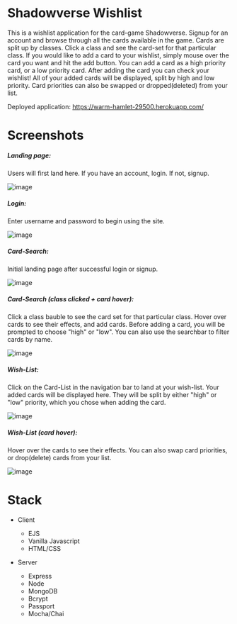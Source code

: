 # Shadowverse Wishlist

This is a wishlist application for the card-game Shadowverse. Signup for an account and browse through all the cards
available in the game. Cards are split up by classes. Click a class and see the card-set for that particular class. 
If you would like to add a card to your wishlist, simply mouse over the card you want and hit the add button. You 
can add a card as a high priority card, or a low priority card. After adding the card you can check your wishlist!
All of your added cards will be displayed, split by high and low priority. Card priorities can also be swapped or 
dropped(deleted) from your list. 

Deployed application: https://warm-hamlet-29500.herokuapp.com/

# Screenshots

##### Landing page:

Users will first land here. If you have an account, login. If not, signup.

![image](https://user-images.githubusercontent.com/33299951/47969737-04011800-e031-11e8-8783-0d0ed1ec8d9d.png)

##### Login: 

Enter username and password to begin using the site.

![image](https://user-images.githubusercontent.com/33299951/47969754-3d398800-e031-11e8-8d55-4abf6abdf2ac.png)

##### Card-Search:

Initial landing page after successful login or signup.

![image](https://user-images.githubusercontent.com/33299951/47969770-56dacf80-e031-11e8-958d-0464df6c34a5.png)

##### Card-Search (class clicked + card hover): 

Click a class bauble to see the card set for that particular class. Hover over cards to see their effects,
and add cards. Before adding a card, you will be prompted to choose "high" or "low". You can also use the 
searchbar to filter cards by name.

![image](https://user-images.githubusercontent.com/33299951/47969781-6fe38080-e031-11e8-8adb-6a11bc7fe6a8.png)

##### Wish-List:

Click on the Card-List in the navigation bar to land at your wish-list. Your added cards will be displayed 
here. They will be split by either "high" or "low" priority, which you chose when adding the card.

![image](https://user-images.githubusercontent.com/33299951/47969793-88539b00-e031-11e8-97da-50a2a31df103.png)

##### Wish-List (card hover):

Hover over the cards to see their effects. You can also swap card priorities, or drop(delete) cards from your
list. 

![image](https://user-images.githubusercontent.com/33299951/47969807-b76a0c80-e031-11e8-91bc-81cf606d0bf0.png)

# Stack

- Client
  * EJS
  * Vanilla Javascript
  * HTML/CSS

- Server
  * Express
  * Node
  * MongoDB
  * Bcrypt
  * Passport
  * Mocha/Chai
  
